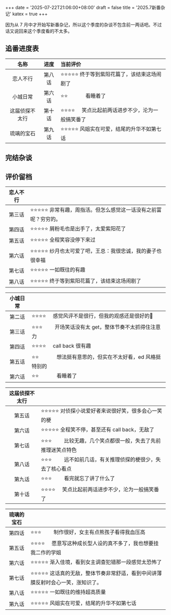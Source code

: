 +++
date = '2025-07-22T21:06:00+08:00'
draft = false
title = '2025.7新番杂记'
katex = true
+++

因为从 7 月中才开始写新番杂记，所以这个季度的杂谈不包含前一两话吧。不过话又说回来这个季度看的不太多。

## 追番进度表

| 名称 | 进度 | 当前评价 |
| :---: | :---: | :--- |
| 恋人不行 | 第八话 | ⭐⭐⭐⭐⭐ 终于等到紫阳花篇了，该结束这场闹剧了 |
| 小城日常 | 第六话 | ⭐⭐$~~~~~~~~~~~~$ 看睡着了|
| 这届侦探不太行 | 第十话 | ⭐⭐⭐⭐$~~~~$ 笑点比起前两话进步不少，沦为一般搞笑番了 |
| 琉璃的宝石 | 第九话 | ⭐⭐⭐⭐⭐ 风姐实在可爱，结尾的升华不如第七话 |

## 完结杂谈

## 评价留档

| 恋人不行 |  |
| :---: | :--- |
| 第三话 | ⭐⭐⭐⭐⭐ 非常有趣，周指活。但怎么感觉这一话没有之前富呢？穷穷的。|
| 第四话 | ⭐⭐⭐⭐⭐ 屑粉毛也是出手了，太爱紫阳花了 |
| 第五话 | ⭐⭐⭐⭐⭐ 全程笑容没停下来过 |
| 第六话 | ⭐⭐⭐⭐⭐ 纱月也太可爱了吧，王总：我很忠诚，我的妻子也很幸福 |
| 第七话 | ⭐⭐⭐⭐⭐ 一如既往的有趣 |
| 第八话 | ⭐⭐⭐⭐⭐ 终于等到紫阳花篇了，该结束这场闹剧了 |

| 小城日常 |  |
| :---: | :--- |
| 第二话 | ⭐⭐⭐⭐$~~~~$   感觉风评不是很行，但我的观感还是很好的🥰 |
| 第三话 | ⭐⭐⭐$~~~~~~~~$   开场笑话没有太 get，整体节奏不太抓得住注意力 |
| 第四话 | ⭐⭐⭐⭐$~~~~$ call back 很有趣 |
| 第五话 | ⭐⭐$~~~~~~~~~~~~$ 想法挺有意思的，但实在不太好看，ed 风格挺特别的 |
| 第六话 | ⭐⭐$~~~~~~~~~~~~$ 看睡着了|

| 这届侦探不太行 |  |
| :---: | :--- |
| 第五话 | ⭐⭐⭐⭐⭐ 对侦探小说爱好者来说很好笑，很多会心一笑的梗 |
| 第六话 | ⭐⭐⭐⭐⭐ 全程笑不停，甚至还有 call back，无敌了 |
| 第七话 | ⭐⭐⭐$~~~~~~~~$ 比较无趣，几个笑点都很一般，失去了先前推理迷笑点特色 |
| 第八话 | ⭐⭐⭐$~~~~~~~~$ 远不如前几话，有关推理侦探的梗很少，失去了核心看点 |
| 第九话 | ⭐⭐⭐$~~~~~~~~$ 看完就忘了讲了什么了 |
| 第十话 | ⭐⭐⭐⭐$~~~~$ 笑点比起前两话进步不少，沦为一般搞笑番了 |

| 琉璃的宝石 |  |
| :---: | :--- |
| 第四话 | ⭐⭐⭐$~~~~~~~~$ 制作很好，女主有点熊孩子看得我血压高 |
| 第五话 | ⭐⭐⭐⭐$~~~~$ 愿意写这种成长型人设的真不多了，我也想要挂我二作的学姐 |
| 第六话 | ⭐⭐⭐⭐⭐ 渐入佳境，看到女主调查犯错那一段感觉太恐怖了 |
| 第七话 | ⭐⭐⭐⭐⭐ 这话真的无敌，整体节奏非常舒适，看到中间讲薄膜反射时会心一笑，涨知识了。 |
| 第八话 | ⭐⭐⭐⭐⭐ 一如既往的维持超高质量 |
| 第九话 | ⭐⭐⭐⭐⭐ 风姐实在可爱，结尾的升华不如第七话 |